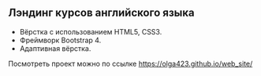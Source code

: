 ## Лэндинг курсов английского языка 

* Вёрстка с использованием HTML5, CSS3. 
* Фреймворк Bootstrap 4.
* Адаптивная вёрстка.

Посмотреть проект можно по ссылке https://olga423.github.io/web_site/

